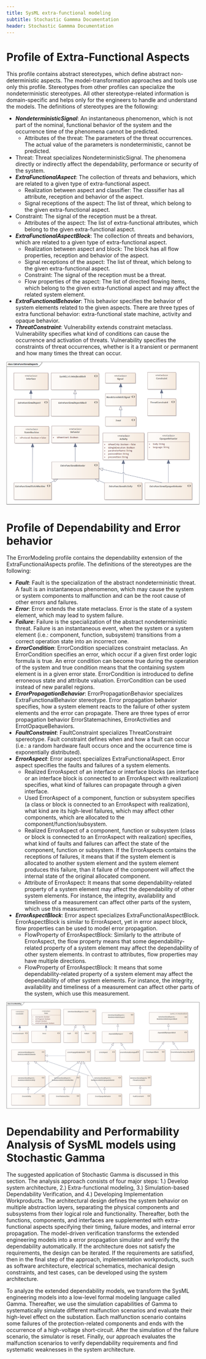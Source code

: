 ```yaml
---
title: SysML extra-functional modeling
subtitle: Stochastic Gammma Documentation
header: Stochastic Gammma Documentation
---
```



# Profile of Extra-Functional Aspects

This profile contains abstract stereotypes, which define abstract non-deterministic aspects. The model-transformation approaches and tools use only this profile. Stereotypes from other profiles can specialize the nondeterministic stereotypes. All other stereotype-related information is domain-specific and helps only for the engineers to handle and understand the models.
The definitions of stereotypes are the following:
  - ***NondeterministicSignal***: An instantaneous phenomenon, which is not part of the nominal, functional behavior of the system and the occurrence time of the phenomena cannot be predicted.
     - Attributes of the threat: The parameters of the threat occurrences. The actual value of the parameters is nondeterministic, cannot be predicted.
  - Threat: Threat specializes NondeterministicSignal. The phenomena directly or indirectly affect the dependability, performance or security of the system.
  - ***ExtraFunctionalAspect***: The collection of threats and behaviors, which are related to a given type of extra-functional aspect.
     - Realization between aspect and classifier: The classifier has all attribute, reception and behavior of the aspect.
     - Signal receptions of the aspect: The list of threat, which belong to the given extra-functional aspect.
  - Constraint: The signal of the reception must be a threat. 
     - Attributes of the aspect: The list of extra-functional attributes, which belong to the given extra-functional aspect.
  - ***ExtraFunctionalAspectBlock***: The collection of threats and behaviors, which are related to a given type of extra-functional aspect.
     - Realization between aspect and block: The block has all flow properties, reception and behavior of the aspect.
     - Signal receptions of the aspect: The list of threat, which belong to the given extra-functional aspect.
     - Constraint: The signal of the reception must be a threat. 
     - Flow properties of the aspect: The list of directed flowing items, which belong to the given extra-functional aspect and may affect the related system element.
  - ***ExtraFunctionalBehavior***: This behavior specifies the behavior of system elements related to the given aspects. There are three types of extra functional behavior: extra-functional state machine, activity and opaque behavior.
  - ***ThreatConstraint***: Vulnerability extends constraint metaclass. Vulnerability specifies what kind of conditions can cause the occurrence and activation of threats. Vulnerability specifies the constraints of threat occurrences, whether is it a transient or permanent and how many times the threat can occur.


![alt text](image-2.png)

# Profile of Dependability and Error behavior

The ErrorModeling profile contains the dependability extension of the ExtraFunctionalAspects profile. 
The definitions of the stereotypes are the following:
  - ***Fault***: Fault is the specialization of the abstract nondeterministic threat. A fault is an instantaneous phenomenon, which may cause the system or system components to malfunction and can be the root cause of other errors and failures.
  - ***Error***: Error extends the state metaclass. Error is the state of a system element, which may lead to system failure.
  - ***Failure***: Failure is the specialization of the abstract nondeterministic threat. Failure is an instantaneous event, when the system or a system element (i.e.: component, function, subsystem) transitions from a correct operation state into an incorrect one.
  - ***ErrorCondition***: ErrorCondition specializes constraint metaclass. An ErrorCondition specifies an error, which occur if a given first order logic formula is true. An error condition can become true during the operation of the system and true condition means that the containing system element is in a given error state. ErrorCondition is introduced to define erroneous state and attribute valuation. ErrorCondition can be used instead of new parallel regions. 
  - ***ErrorPropagationBehavior***: ErrorPropagationBehavior specializes ExtraFunctionalBehavior stereotype. Error propagation behavior specifies, how a system element reacts to the failure of other system elements and the error can propagate. There are three types of error propagation behavior ErrorStatemachines, ErrorActivities and ErrotOpaqueBehaviors.
  - ***FaultConstraint***: FaultConstraint specializes ThreatConstraint spereotype. Fault constraint defines when and how a fault can occur (i.e.: a random hardware fault occurs once and the occurrence time is exponentially distributed).
  - ***ErrorAspect***: Error aspect specializes ExtraFunctionalAspect. Error aspect specifies the faults and failures of a system elements.
    - Realized ErrorAspect of an interface or interface blocks (an interface or an interface block is connected to an ErrorAspect with realization)  specifies, what kind of failures can propagate through a given interface.
    - Used ErrorAspect of a component, function or subsystem specifies (a class or block is connected to an ErrorAspect with realization), what kind are its high-level failures, which may affect other components, which are allocated to the component/function/subsystem.
    - Realized ErrorAspect of a component, function or subsystem (class or block is connected to an ErrorAspect with realization)  specifies, what kind of faults and failures can affect the state of the component, function or subsystem. If the ErrorAspects contains the receptions of failures, it means that if the system element is allocated to another system element and the system element produces this failure, than it failure of the component will affect the internal state of the original allocated component.
    - Attribute of ErrorAspect: It means that some dependability-related property of a system element may affect the dependability of other system elements. For instance, the integrity, availability and timeliness of a measurement can affect other parts of the system, which use this measurement.
  - ***ErrorAspectBlock***: Error aspect specializes ExtraFunctionalAspectBlock. ErrorAspectBlock is similar to ErrorAspect, yet in error aspect block, flow properties can be used to model error propagation.
    - FlowProperty of ErrorAspectBlock: Similarly to the attribute of ErrorAspect, the flow property means that some dependability-related property of a system element may affect the dependability of other system elements. In contrast to attributes, flow properties may have multiple directions.
    - FlowProperty of ErrorAspectBlock: It means that some dependability-related property of a system element may affect the dependability of other system elements. For instance, the integrity, availability and timeliness of a measurement can affect other parts of the system, which use this measurement.

![alt text](image-3.png)

# Dependability and Performability Analysis of SysML models using Stochastic Gamma

The suggested application of Stochastic Gamma is discussed in this section. The analysis approach consists of four major steps: 1.) Develop system architecture, 2.) Extra-functional modeling, 3.) Simulation-based Dependability Verification, and 4.) Developing Implementation Workproducts. The architectural design defines the system behavior on multiple abstraction layers, separating the physical components and subsystems from their logical role and functionality. 
Thereafter, both the functions, components, and interfaces are supplemented with extra-functional aspects specifying their timing, failure modes, and internal error propagation. The model-driven verification transforms the extended engineering models into a error propagation simulator and verify the dependability automatically. If the architecture does not satisfy the requirements, the design can be iterated. If the requirements are satisfied, then in the final step of the approach, implementation workproducts, such as software architecture, electrical schematics, mechanical design constraints, and test cases, can be developed using the system architecture.

To analyze the extended dependability models, we transform the SysML engineering models into a low-level formal modeling language called Gamma. Thereafter, we use the simulation capabilities of Gamma to systematically simulate different malfunction scenarios and evaluate their high-level effect on the substation. Each malfunction scenario contains some failures of the protection-related components and ends with the occurrence of a high-voltage short-circuit. After the simulation of the failure scenario, the simulator is reset. Finally, our approach evaluates the malfunction scenarios to verify dependability requirements and find systematic weaknesses in the system architecture.